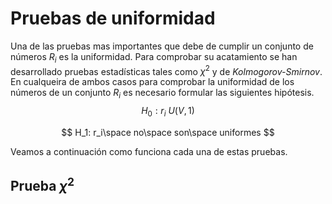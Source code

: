 # Pruebas de uniformidad

Una de las pruebas mas importantes que debe de cumplir un conjunto de números $R_i$ es la uniformidad. Para comprobar su acatamiento se han desarrollado pruebas estadísticas tales como $\chi^2$ y  de *Kolmogorov-Smirnov*. En cualqueira de ambos casos para comprobar la uniformidad de los números de un conjunto $R_i$ es necesario formular las siguientes hipótesis.
$$
H_0: r_i ~ U(V,1)  
$$

$$
H_1: r_i\space no\space son\space uniformes
$$

Veamos a continuación como funciona cada una de estas pruebas. 

## Prueba $\chi^2$

